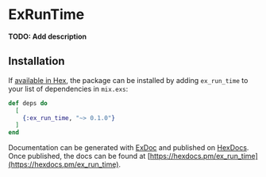 # ExRunTime

**TODO: Add description**

## Installation

If [available in Hex](https://hex.pm/docs/publish), the package can be installed
by adding `ex_run_time` to your list of dependencies in `mix.exs`:

```elixir
def deps do
  [
    {:ex_run_time, "~> 0.1.0"}
  ]
end
```

Documentation can be generated with [ExDoc](https://github.com/elixir-lang/ex_doc)
and published on [HexDocs](https://hexdocs.pm). Once published, the docs can
be found at [https://hexdocs.pm/ex_run_time](https://hexdocs.pm/ex_run_time).

